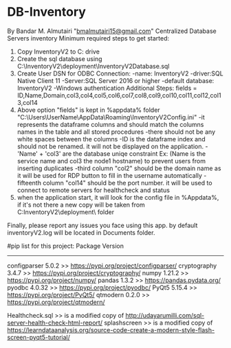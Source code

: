 # DB-Inventory
By Bandar M. Almutairi "bmalmutairi15@gmail.com"
Centralized Database Servers inventory 
Minimum required steps to get started:
1. Copy InventoryV2 to C: drive
2. Create the sql database using C:\InventoryV2\deployment\InventoryV2Database.sql
3. Create User DSN for ODBC Connection:
	-name: InventoryV2
	-driver:SQL Native Client 11
	-Server:SQL Server 2016 or higher
	-default database: InventoryV2
	-Windows authentication
Additional Steps:
fields = ID,Name,Domain,col3,col4,col5,col6,col7,col8,col9,col10,col11,col12,col13,col14
4. Above option "fields" is kept in %appdata% folder "C:\Users\UserName\AppData\Roaming\InventoryV2Config.ini"
	-it represents the dataframe columns and should match the columns names in the table and all stored procedures
	-there should not be any white spaces between the columns
	-ID is the dataframe index and should not be renamed. it will not be displayed on the application.
	-'Name' + 'col3' are the database uniqe constraint Ex: (Name is the service name and col3 the node1 hostname) to prevent users from inserting duplicates
	-third column "col2" should be the domain name as it will be used for RDP button to fill in the username automatically
	-fifteenth column "col14" should be the port number. it will be used to connect to remote servers for healthcheck and status
5. when the application start, it will look for the config file in %Appdata%, if it's not there a new copy will be taken from C:InventoryV2\deployment\ folder

Finally, please report any issues you face using this app. by default inventoryV2.log will be located in Documents folder.

#pip list for this project:
Package                   Version
------------------------- ---------
configparser              5.0.2     >> https://pypi.org/project/configparser/
cryptography              3.4.7     >> https://pypi.org/project/cryptography/
numpy                     1.21.2    >> https://pypi.org/project/numpy/
pandas                    1.3.2     >> https://pandas.pydata.org/
pyodbc                    4.0.32    >> https://pypi.org/project/pyodbc/
PyQt5                     5.15.4    >> https://pypi.org/project/PyQt5/
qtmodern                  0.2.0     >> https://pypi.org/project/qtmodern/ 


Healthcheck.sql >> is a modified copy of http://udayarumilli.com/sql-server-health-check-html-report/
splashscreen    >> is a modified copy of https://learndataanalysis.org/source-code-create-a-modern-style-flash-screen-pyqt5-tutorial/



